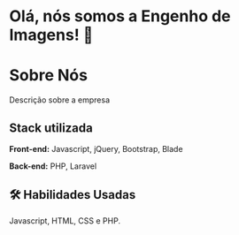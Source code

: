 # Olá, nós somos a Engenho de Imagens! 👋

# Sobre Nós

Descrição sobre a empresa


## Stack utilizada

**Front-end:** Javascript, jQuery, Bootstrap, Blade

**Back-end:** PHP, Laravel


## 🛠 Habilidades Usadas
Javascript, HTML, CSS e PHP.
